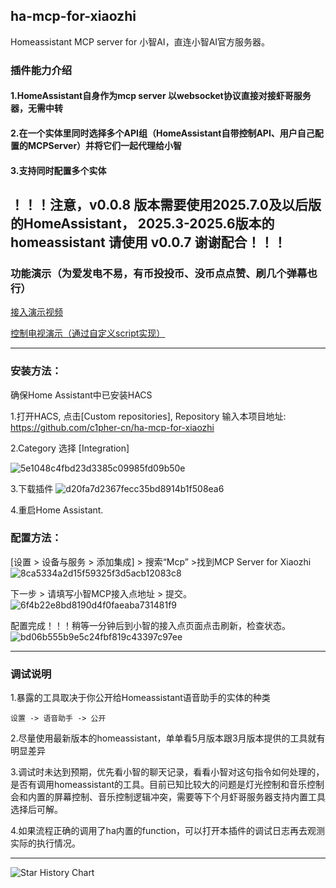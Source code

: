 ## ha-mcp-for-xiaozhi
Homeassistant MCP server for 小智AI，直连小智AI官方服务器。


### 插件能力介绍
#### 1.HomeAssistant自身作为mcp server 以websocket协议直接对接虾哥服务器，无需中转
#### 2.在一个实体里同时选择多个API组（HomeAssistant自带控制API、用户自己配置的MCPServer）并将它们一起代理给小智
#### 3.支持同时配置多个实体

！！！注意，v0.0.8 版本需要使用2025.7.0及以后版的HomeAssistant， 2025.3-2025.6版本的homeassistant 请使用 v0.0.7 谢谢配合！！！
---
### 功能演示（为爱发电不易，有币投投币、没币点点赞、刷几个弹幕也行）

<a href="https://www.bilibili.com/video/BV1FMFyejExX" > 接入演示视频 </a>

<a href="https://www.bilibili.com/video/BV18DM8zuEYV" > 控制电视演示（通过自定义script实现）</a>

---
 
### 安装方法：

确保Home Assistant中已安装HACS

1.打开HACS, 点击[Custom repositories], Repository 输入本项目地址: https://github.com/c1pher-cn/ha-mcp-for-xiaozhi

2.Category 选择 [Integration]

![5e1048c4fbd23d3385c09985fd09b50e](https://github.com/user-attachments/assets/db5431c6-35cf-49b4-bd0e-f2c2296df641)

3.下载插件
![d20fa7d2367fecc35bd8914b1f508ea6](https://github.com/user-attachments/assets/a8447eb4-7659-4c3e-98b1-4dbe5a6d4b30)

4.重启Home Assistant.


### 配置方法：

[设置 > 设备与服务 > 添加集成] > 搜索“Mcp” >找到MCP Server for Xiaozhi
![8ca5334a2d15f59325f3d5acb12083c8](https://github.com/user-attachments/assets/89212647-d572-45d2-98f2-60ba59203b04)


下一步 > 请填写小智MCP接入点地址 > 提交。
![6f4b22e8bd8190d4f0faeaba731481f9](https://github.com/user-attachments/assets/2f70b30c-7ced-4505-ac80-00d1a6a8280e)

配置完成！！！稍等一分钟后到小智的接入点页面点击刷新，检查状态。
![bd06b555b9e5c24fbf819c43397c97ee](https://github.com/user-attachments/assets/ace79a44-6197-4e94-8c49-ab9048ed4502)



---

### 调试说明

 1.暴露的工具取决于你公开给Homeassistant语音助手的实体的种类
 
    设置 -> 语音助手 -> 公开
   
 2.尽量使用最新版本的homeassistant，单单看5月版本跟3月版本提供的工具就有明显差异

 3.调试时未达到预期，优先看小智的聊天记录，看看小智对这句指令如何处理的，是否有调用homeassistant的工具。目前已知比较大的问题是灯光控制和音乐控制会和内置的屏幕控制、音乐控制逻辑冲突，需要等下个月虾哥服务器支持内置工具选择后可解。

 4.如果流程正确的调用了ha内置的function，可以打开本插件的调试日志再去观测实际的执行情况。
 
---

<a href="https://star-history.com/#c1pher-cn/ha-mcp-for-xiaozhi&Date"></a>

 <picture>
   <source media="(prefers-color-scheme: dark)" srcset="https://api.star-history.com/svg?repos=c1pher-cn/ha-mcp-for-xiaozhi&type=Date&theme=dark" />
   <source media="(prefers-color-scheme: light)" srcset="https://api.star-history.com/svg?repos=c1pher-cn/ha-mcp-for-xiaozhi&type=Date" />
   <img alt="Star History Chart" src="https://api.star-history.com/svg?repos=c1pher-cn/ha-mcp-for-xiaozhi&type=Date" />
 </picture>
</a>


 
 

